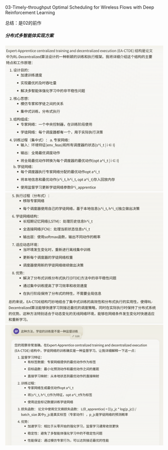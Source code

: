 03-Timely-throughput Optimal Scheduling for Wireless Flows with Deep Reinforcement Learning

总结：是02的前作

##### 分布式多智能体实现方案
![alt text](image-19.png)
![alt text](image-20.png)
![alt text](image-21.png)